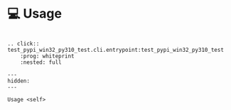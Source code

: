 <!--
SPDX-FileCopyrightText: © 2024 Romain Brault <mail@romainbrault.com>

SPDX-License-Identifier: CC0-1.0
-->

# 💻 Usage

```{eval-rst}

.. click:: test_pypi_win32_py310_test.cli.entrypoint:test_pypi_win32_py310_test
    :prog: whiteprint
    :nested: full
```

```{toctree}
---
hidden:
---

Usage <self>
```
